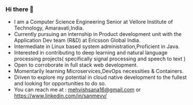 ### Hi there 👋

- I am a Computer Science Engineering Senior at Vellore Institute of Technology, Amaravati,India.
- Currently pursuing an internship in Product development unit with the Application Dev team (R&D) at Ericsson Global India.
- Intermediate in Linux based system administration,Proficient in Java.
- Interested in contributing to deep learning and natural language processing projects( specifically signal processing and speech to text )
- Open to corroborate in full stack web development.
- Momentarily learning Microservices,DevOps necessities & Containers.
- Driven to explore my potential in cloud native development to the fullest and looking for opportunities to do so. 
- You can reach me at : mehvishsana16@gmail.com or https://www.linkedin.com/in/sanmevv/

